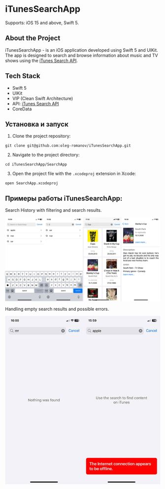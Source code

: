 # iTunesSearchApp
Supports: iOS 15 and above, Swift 5.

## About the Project
iTunesSearchApp - is an iOS application developed using Swift 5 and UIKit. The app is designed to search and browse information about music and TV shows using the [iTunes Search API](https://developer.apple.com/library/archive/documentation/AudioVideo/Conceptual/iTuneSearchAPI/index.html#//apple_ref/doc/uid/TP40017632-CH3-SW1).

## Tech Stack
- Swift 5
- UIKit
- VIP (Clean Swift Architecture)
- API: [iTunes Search API](https://developer.apple.com/library/archive/documentation/AudioVideo/Conceptual/iTuneSearchAPI/index.html#//apple_ref/doc/uid/TP40017632-CH3-SW1)
- CoreData

## Установка и запуск
1. Clone the project repository:
```
git clone git@github.com:oleg-romanov/iTunesSearchApp.git
```
2. Navigate to the project directory:
```
cd iTunesSearchApp/SearchApp
```
3. Open the project file with the `.xcodeproj` extension in Xcode:
```
open SearchApp.xcodeproj
```

## Примеры работы iTunesSearchApp:
Search History with filtering and search results.

![requests history and search](https://raw.githubusercontent.com/oleg-romanov/iTunesSearchApp/main/Imgs/requests_history_and_search.png)


Handling empty search results and possible errors.

![an empty result and no internet connection](https://raw.githubusercontent.com/oleg-romanov/iTunesSearchApp/main/Imgs/empty_result_and_no_internet_connection.png)
